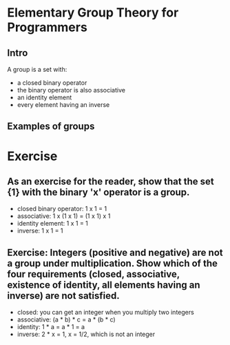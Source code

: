 # Elementary Group Theory for Programmers

## Intro

A group is a set with:

-   a closed binary operator
-   the binary operator is also associative
-   an identity element
-   every element having an inverse

## Examples of groups

# Exercise

## As an exercise for the reader, show that the set {1} with the binary 'x' operator is a group.

-   closed binary operator: 1 x 1 = 1
-   associative: 1 x (1 x 1) = (1 x 1) x 1
-   identity element: 1 x 1 = 1
-   inverse: 1 x 1 = 1

## Exercise: Integers (positive and negative) are not a group under multiplication. Show which of the four requirements (closed, associative, existence of identity, all elements having an inverse) are not satisfied.

-   closed: you can get an integer when you multiply two integers
-   associative: (a \* b) \* c = a \* (b \* c)
-   identity: 1 \* a = a \* 1 = a
-   inverse: 2 \* x = 1, x = 1/2, which is not an integer
